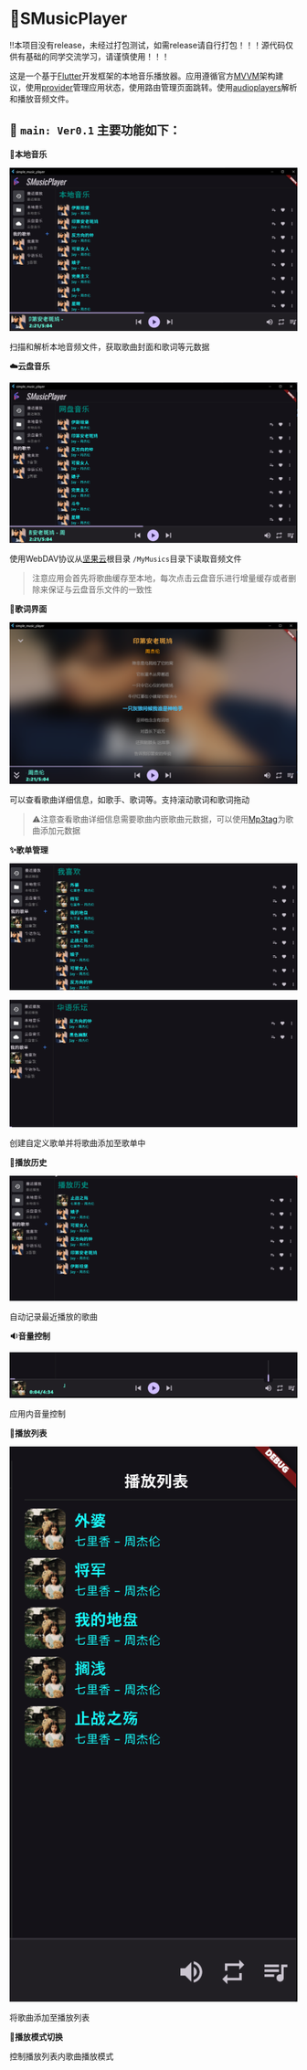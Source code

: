 
# 🎉SMusicPlayer

‼️本项目没有release，未经过打包测试，如需release请自行打包！！！源代码仅供有基础的同学交流学习，请谨慎使用！！！

这是一个基于[Flutter](https://flutter.cn/)开发框架的本地音乐播放器。应用遵循官方[MVVM](https://docs.flutter.cn/app-architecture/guide)架构建议，使用[provider](https://pub.dev/packages/provider)管理应用状态，使用路由管理页面跳转。使用[audioplayers](https://pub.dev/packages/audioplayers)解析和播放音频文件。

## 🔖 `main: Ver0.1` 主要功能如下：

**📁本地音乐**

![1748612677108](image/README/1748612677108.png)

扫描和解析本地音频文件，获取歌曲封面和歌词等元数据

**☁️云盘音乐**

![1748612695282](image/README/1748612695282.png)

使用WebDAV协议从[坚果云](https://jianguoyun.com/)根目录 `/MyMusics`目录下读取音频文件

> 注意应用会首先将歌曲缓存至本地，每次点击云盘音乐进行增量缓存或者删除来保证与云盘音乐文件的一致性

**📝歌词界面**

![1748612706456](image/README/1748612706456.png)

可以查看歌曲详细信息，如歌手、歌词等。支持滚动歌词和歌词拖动

> ⚠️注意查看歌曲详细信息需要歌曲内嵌歌曲元数据，可以使用[Mp3tag](https://www.mp3tag.de/index.html)为歌曲添加元数据

**✨歌单管理**

 ![1748612764640](image/README/1748612764640.png)

![1748612785600](image/README/1748612785600.png)

创建自定义歌单并将歌曲添加至歌单中

**📌播放历史**

![1748612803621](image/README/1748612803621.png)

自动记录最近播放的歌曲

**🔉音量控制**

![1748612812503](image/README/1748612812503.png)

应用内音量控制

**📜播放列表**

![1748612822925](image/README/1748612822925.png)

将歌曲添加至播放列表

**🔁播放模式切换**

控制播放列表内歌曲播放模式
